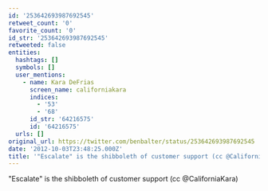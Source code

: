 ```yaml
---
id: '253642693987692545'
retweet_count: '0'
favorite_count: '0'
id_str: '253642693987692545'
retweeted: false
entities:
  hashtags: []
  symbols: []
  user_mentions:
    - name: Kara DeFrias
      screen_name: californiakara
      indices:
        - '53'
        - '68'
      id_str: '64216575'
      id: '64216575'
  urls: []
original_url: https://twitter.com/benbalter/status/253642693987692545
date: '2012-10-03T23:48:25.000Z'
title: '"Escalate" is the shibboleth of customer support (cc @CaliforniaKara)'
---
```


"Escalate" is the shibboleth of customer support (cc @CaliforniaKara)